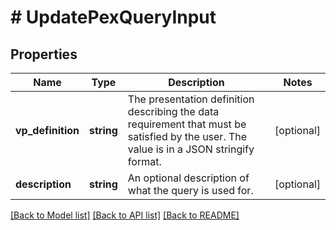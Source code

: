 # # UpdatePexQueryInput

## Properties

| Name              | Type       | Description                                                                                                                              | Notes      |
| ----------------- | ---------- | ---------------------------------------------------------------------------------------------------------------------------------------- | ---------- |
| **vp_definition** | **string** | The presentation definition describing the data requirement that must be satisfied by the user. The value is in a JSON stringify format. | [optional] |
| **description**   | **string** | An optional description of what the query is used for.                                                                                   | [optional] |

[[Back to Model list]](../../README.md#models) [[Back to API list]](../../README.md#endpoints) [[Back to README]](../../README.md)
